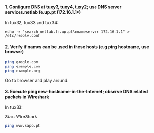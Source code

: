 #### 1. Configure DNS at tuxy3, tuxy4, tuxy2; use DNS server services.netlab.fe.up.pt (172.16.1.1*)

In tux32, tux33 and tux34:
```
echo -e "search netlab.fe.up.pt\nnameserver 172.16.1.1" > /etc/resolv.conf
```

#### 2. Verify if names can be used in these hosts (e.g ping hostname, use browser)

```sh
ping google.com
ping example.com
ping example.org
```

Go to browser and play around.

#### 3. Execute ping new-hostname-in-the-Internet; observe DNS related packets in Wireshark

In tux33:

Start WireShark

```sh
ping www.sapo.pt
```
